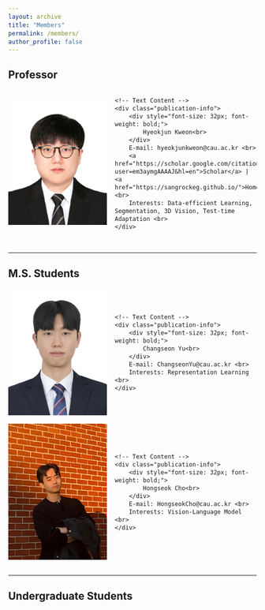 ```yaml
---
layout: archive
title: "Members"
permalink: /members/
author_profile: false
---
```


Professor
---
<div style="display: flex; align-items: center;">
    <img src='/images/members/HyeokjunKweon.jpg' alt='HyeokjunKweon' style="width: 200px; height: auto; margin-right: 16px;">

    <!-- Text Content -->
    <div class="publication-info">
        <div style="font-size: 32px; font-weight: bold;">
            Hyeokjun Kweon<br>
        </div>
        E-mail: hyeokjunkweon@cau.ac.kr <br>
        <a href="https://scholar.google.com/citations?user=em3aymgAAAAJ&hl=en">Scholar</a> | <a href="https://sangrockeg.github.io/">Homepage</a> <br>
        Interests: Data-efficient Learning, Segmentation, 3D Vision, Test-time Adaptation <br>
    </div>
</div>
<br/>

<hr>

M.S. Students
---

<div style="display: flex; align-items: center;">
    <img src='/images/members/ChangseonYu.jpg' alt='ChangseonYu' style="width: 200px; height: auto; margin-right: 16px;">

    <!-- Text Content -->
    <div class="publication-info">
        <div style="font-size: 32px; font-weight: bold;">
            Changseon Yu<br>
        </div>
        E-mail: ChangseonYu@cau.ac.kr <br>
        Interests: Representation Learning <br>
    </div>
</div>
<br/>

<div style="display: flex; align-items: center;">
    <img src='/images/members/HongseokCho.jpg' alt='HongseokCho' style="width: 200px; height: auto; margin-right: 16px;">

    <!-- Text Content -->
    <div class="publication-info">
        <div style="font-size: 32px; font-weight: bold;">
            Hongseok Cho<br>
        </div>
        E-mail: HongseokCho@cau.ac.kr <br>
        Interests: Vision-Language Model <br>
    </div>
</div>
<br/>

<hr>

Undergraduate Students
---

